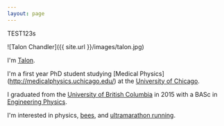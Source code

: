 ```yaml
---
layout: page
---
```


TEST123s

![Talon Chandler]({{ site.url }}/images/talon.jpg)

I'm [Talon](https://books.google.ca/books?id=hFfhrCWiLSMC&pg=PA107&dq=%22Just+at+that+moment+the+Lord+of+the+Eagles+swept+down+from+above,+seized+him+in+his+talons,+and+was+gone.%22&hl=en&sa=X&ei=hQSfVcSbJYy5-QHDjJnYBQ&ved=0CB0Q6AEwAA#v=onepage&q=%22Just%20at%20that%20moment%20the%20Lord%20of%20the%20Eagles%20swept%20down%20from%20above%2C%20seized%20him%20in%20his%20talons%2C%20and%20was%20gone.%22&f=false).

I'm a first year PhD student studying [Medical Physics]
(http://medicalphysics.uchicago.edu/) at the [University of
Chicago](http://www.uchicago.edu/).

I graduated from the [University of British Columbia](https://www.ubc.ca/) in
2015 with a BASc in [Engineering Physics](http://www.engphys.ubc.ca/).

I'm interested in physics, [bees](http://scandiahoney.com/),
and [ultramarathon running](http://ultrasignup.com/results_participant.aspx?fname=Talon&lname=Chandler).

